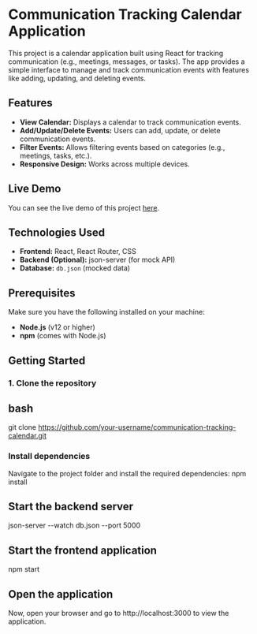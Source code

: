 # Communication Tracking Calendar Application

This project is a calendar application built using React for tracking communication (e.g., meetings, messages, or tasks). The app provides a simple interface to manage and track communication events with features like adding, updating, and deleting events.

## Features

- **View Calendar:** Displays a calendar to track communication events.
- **Add/Update/Delete Events:** Users can add, update, or delete communication events.
- **Filter Events:** Allows filtering events based on categories (e.g., meetings, tasks, etc.).
- **Responsive Design:** Works across multiple devices.

## Live Demo

You can see the live demo of this project [here](<LIVE_DEMO_LINK>).

## Technologies Used

- **Frontend:** React, React Router, CSS
- **Backend (Optional):** json-server (for mock API)
- **Database:** `db.json` (mocked data)

## Prerequisites

Make sure you have the following installed on your machine:

- **Node.js** (v12 or higher)
- **npm** (comes with Node.js)

## Getting Started

### 1. Clone the repository

## bash
git clone https://github.com/your-username/communication-tracking-calendar.git

### Install dependencies
Navigate to the project folder and install the required dependencies:
npm install

## Start the backend server
json-server --watch db.json --port 5000

## Start the frontend application
npm start

## Open the application
Now, open your browser and go to http://localhost:3000 to view the application.


